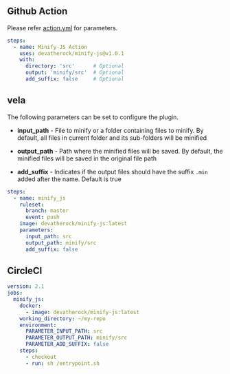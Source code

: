 ## Github Action
Please refer [action.yml](action.yml) for parameters.

```yaml
steps:
  - name: Minify-JS Action
    uses: devatherock/minify-js@v1.0.1
    with:
      directory: 'src'      # Optional
      output: 'minify/src'  # Optional
      add_suffix: false     # Optional
```

## vela
The following parameters can be set to configure the plugin.

* **input_path** - File to minify or a folder containing files to minify. By default, all files in current folder and 
  its sub-folders will be minified
  
* **output_path** - Path where the minified files will be saved. By default, the minified files will be saved in the 
  original file path
  
* **add_suffix** - Indicates if the output files should have the suffix `.min` added after the name. Default is true

```yaml
steps:
  - name: minify_js
    ruleset:
      branch: master
      event: push
    image: devatherock/minify-js:latest
    parameters:
      input_path: src
      output_path: minify/src
      add_suffix: false
```

## CircleCI

```yaml
version: 2.1
jobs:
  minify_js:
    docker:
      - image: devatherock/minify-js:latest
    working_directory: ~/my-repo
    environment:
      PARAMETER_INPUT_PATH: src
      PARAMETER_OUTPUT_PATH: minify/src
      PARAMETER_ADD_SUFFIX: false
    steps:
      - checkout
      - run: sh /entrypoint.sh
```